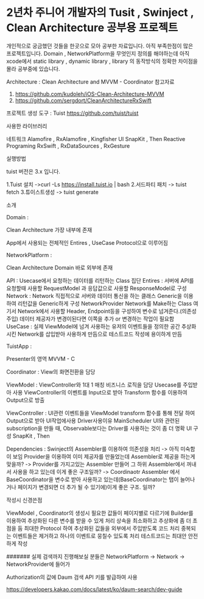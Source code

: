 # 2년차 주니어 개발자의 Tusit , Swinject , Clean Architecture 공부용 프로젝트

개인적으로 궁금했던 것들을 한곳으로 모아 공부한 자료입니다.
아직 부족한점이 많은 프로젝트입니다.
Domain , NetworkPlatform을 무엇인지 정의를 해야하는데 아직 xcode에서 static library , dynamic library , library 의 동작방식의 정확한 차이점을 몰라 공부중에 있습니다.



Architecture : Clean Architecture and MVVM - Coordinator 
참고자료
1. https://github.com/kudoleh/iOS-Clean-Architecture-MVVM
2. https://github.com/sergdort/CleanArchitectureRxSwift

프로젝트 생성 도구 : Tuist
https://github.com/tuist/tuist

사용한 라이브러리

네트워크 
Alamofire , RxAlamofire , Kingfisher
UI 
SnapKit , Then
Reactive Programing
RxSwift , RxDataSources , RxGesture



실행방법

tuist 버전은 3.x 입니다.

1.Tuist 설치
->curl -Ls https://install.tuist.io | bash
2.서드파티 패치
-> tuist fetch
3.튜이스트생성
-> tuist generate


소개

Domain :

Clean Architecture 가장 내부에 존재

App에서 사용되는 전체적인 Entires , UseCase Protocol으로 이루어짐





NetworkPlatform :

Clean Architecture Domain 바로 외부에 존재

API : Usecase에서 요청하는 데이터를 리턴하는 Class 집단
Entires : 서버에 API를 요청할때 사용할 RequestModel 과 응답값으로 사용할 ResponseModel로 구성
Network : Network 직접적으로 서버와 데이터 통신을 하는 클래스 Generic을 이용하여 리턴값을 Generic하게 구성
          NetworkProvider Network를 Make하는 Class 여기서 Network에서 사용할 Header, Endpoint등을 구성하여 변수로 넘겨준다.(의존성 주입)
          데이터 제공자가 변경이된다면 이쪽을 추가 or 변경하는 작업이 필요함
          UseCase : 실제 ViewModel에 넘겨 사용하는 유저의 이벤트들을 정의한 공간 
          추상화시킨 Network를 삽입받아 사용하게 만듬으로 테스트코드 작성에 용이하게 만듬

TuistApp : 

Presenter의 영역 MVVM - C

Coordinator : View의 화면전환을 담당

ViewModel : ViewController와 1대 1 매칭 비즈니스 로직을 담당 Usecase를 주입받아 사용
            ViewController의 이벤트를 Input으로 받아 Transform 함수를 이용하여 Output으로 방출
            
ViewController : UI관련 이벤트들을 ViewModel transform 함수를 통해 전달 하여 Output으로 받아 UI작업에사용
                 Driver사용이유 MainScheduler 
                 UI와 관련된 subscription을 만들 때, Observable보다는 Driver를 사용하는 것이 좀 더 명확
                 UI 구성 SnapKit , Then

Dependencies : Swinject의 Assembler를 이용하여 의존성을 처리
-> 아직 미숙함이 보임 Provider을 이용하여 이미 제공자를 만들었는데 Assembler로 제공을 하는게 맞을까?
-> Provider를 가지고있는 Assembler 만들어 그 하위 Assembler에서 꺼내서 사용을 하고 있는데 이게 좋은 구조일까?
-> Coordinaotr Assembler 에서 BaseCoordinator을 변수로 받아 사용하고 있는데(BaseCoordinator는 탭이 늘어나거나 페이지가 변경되면 더 추가 될 수 있기에)이게 좋은 구조. 일까?


작성시 신경쓴점 

ViewModel , Coordinator의 생성시 필요한 값들이 페이지별로 다르기에 Builder를 이용하여 추상화된 다른 변수를 받을 수 있게 처리
상속을 최소화하고 추상화에 좀 더 초점을 둠
최대한 Protocol 하여 추상화된 값들을 외부에서 주입받도록 코드 처리 
중복되는 이벤트들은 제거하고 하나의 이벤트로 뭉칠수 있도록 처리
테스트코드는 최대안 안전하게 작성




#######
실제 검색까지 진행해보실 분들은
NetworkPlatform -> Network -> NetworkProvider에 들어가

Authorization의 값에 Daum 검색 API 키를 발급하여 사용

https://developers.kakao.com/docs/latest/ko/daum-search/dev-guide
